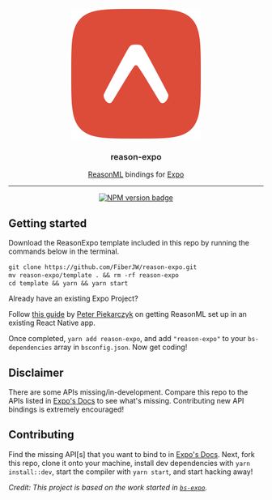 <p align="center">
  <img alt="Reason Expo Logo" src="./reason-expo.png" width="256">
</p>

<h3 align="center" style="font-weight:600">
  reason-expo
</h3>

<p align="center">
  <a href="https://reasonml.github.io/">ReasonML</a> bindings for <a href="https://expo.io">Expo</a>
</p>

---

<div align="center">

[![NPM version badge](https://img.shields.io/npm/v/reason-expo.svg)](https://www.npmjs.com/package/reason-expo)

</div>

## Getting started

Download the ReasonExpo template included in this repo by running the commands below in the terminal.

```
git clone https://github.com/FiberJW/reason-expo.git
mv reason-expo/template . && rm -rf reason-expo
cd template && yarn && yarn start
```

Already have an existing Expo Project?

Follow [this guide](https://medium.com/@peterpme/your-first-reasonml-pr-into-an-existing-react-native-codebase-a490b4a79649) by [Peter Piekarczyk](https://twitter.com/peterpme) on getting ReasonML set up in an existing React Native app.

Once completed, `yarn add reason-expo`, and add `"reason-expo"` to your `bs-dependencies` array in `bsconfig.json`. Now get coding!

## Disclaimer

There are some APIs missing/in-development. Compare this repo to the APIs listed in [Expo's Docs](https://docs.expo.io) to see what's missing. Contributing new API bindings is extremely encouraged!

## Contributing

Find the missing API[s] that you want to bind to in [Expo's Docs](https://docs.expo.io). Next, fork this repo, clone it onto your machine, install dev dependencies with `yarn install::dev`, start the compiler with `yarn start`, and start hacking away!

_Credit: This project is based on the work started in [`bs-expo`](https://github.com/fxfactorial/bs-expo/)._
